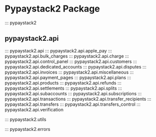 # Pypaystack2 Package

::: pypaystack2

## pypaystack2.api

::: pypaystack2.api
::: pypaystack2.api.apple_pay
::: pypaystack2.api.bulk_charges
::: pypaystack2.api.charge
::: pypaystack2.api.control_panel
::: pypaystack2.api.customers
::: pypaystack2.api.dedicated_accounts
::: pypaystack2.api.disputes
::: pypaystack2.api.invoices
::: pypaystack2.api.miscellaneous
::: pypaystack2.api.payment_pages
::: pypaystack2.api.plans
::: pypaystack2.api.products
::: pypaystack2.api.refunds
::: pypaystack2.api.settlements
::: pypaystack2.api.splits
::: pypaystack2.api.subaccounts
::: pypaystack2.api.subscriptions
::: pypaystack2.api.transactions
::: pypaystack2.api.transfer_recipients
::: pypaystack2.api.transfers
::: pypaystack2.api.transfers_control
::: pypaystack2.api.verification

::: pypaystack2.utils

::: pypaystack2.errors